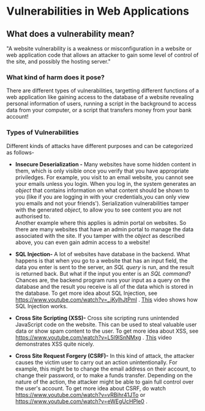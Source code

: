 # Vulnerabilities in Web Applications

## What does a vulnerability mean?
"A website vulnerability is a weakness or misconfiguration in a website or web application code that allows an attacker to gain some level of control of the site, and possibly the hosting server."

### What kind of harm does it pose?
There are different types of vulnerabilities, targetting different functions of a web application like gaining access to the database of a website revealing personal information of users, running a script in the background to access data from your computer, or a script that transfers money from your bank account!

### Types of Vulnerabilities
Different kinds of attacks have different purposes and can be categorized as follows-

* **Insecure Deserialization -** Many websites have some hidden content in them, which is only visible once you verify that you have appropriate priviledges. For example, you visit to an email website, you cannot see your emails unless you login. When you log in, the system generates an *object* that contains information on what content should be shown to you (like if you are logging in with your credentials,you can only view you emails and  not your friends'). Serialization vulnerabilities tamper with the generated *object*, to allow you to see content you are not authorised to. <br>
Another example where this applies is admin portal on websites. So there are many websites that have an admin portal to manage the data associated with the site. If you tamper with the *object* as described above, you can even gain admin access to a website!

* **SQL Injection-** A lot of websites have database in the backend. What happens is that when you go to a website that has an input field, the data you enter is sent to the server, an *SQL query* is run, and the result is returned back. But what if the input you enter is an *SQL command*? Chances are, the backend program runs your input as a query on the database and the result you receive is all of the data which is stored in the database. To get more idea about SQL Injection, see https://www.youtube.com/watch?v=_jKylhJtPmI . [This](https://www.youtube.com/watch?v=J6v_W-LFK1c) video shows how SQL Injection works. 

* **Cross Site Scripting (XSS)-** Cross site scripting runs unintended JavaScript code on the website. This can be used to steal valuable user data or show spam content to the user. To get more idea about XSS, see https://www.youtube.com/watch?v=L5l9lSnNMxg . [This](https://www.youtube.com/watch?v=9kaihe5m3Lk) video demonstrates XSS quite nicely.

* **Cross Site Request Forgery (CSRF)-** In this kind of attack, the attacker causes the victim user to carry out an action unintentionally.  For example, this might be to change the email address on their account, to change their password, or to make a funds transfer. Depending on the nature of the action, the attacker might be able to gain full control over the user's account. To get more idea about CSRF, do watch https://www.youtube.com/watch?v=vRBihr41JTo or https://www.youtube.com/watch?v=eWEgUcHPle0 .


